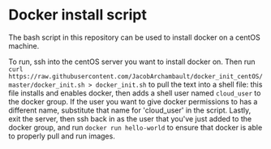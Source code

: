 # Docker install script
The bash script in this repository can be used to install docker on a centOS machine. 

To run, ssh into the centOS server you want to install docker on. Then run `curl https://raw.githubusercontent.com/JacobArchambault/docker_init_centOS/master/docker_init.sh > docker_init.sh` to pull the text into a shell file: this file installs and enables docker, then adds a shell user named `cloud_user` to the docker group. If the user you want to give docker permissions to has a different name, substitute that name for 'cloud_user' in the script. Lastly, exit the server, then ssh back in as the user that you've just added to the docker group, and run `docker run hello-world` to ensure that docker is able to properly pull and run images.
